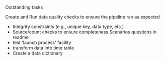 Outstanding tasks



Create and Run data quality checks to ensure the pipeline ran as expected
- Integrity constraints (e.g., unique key, data type, etc.)
- Source/count checks to ensure completeness
Scenarios questions in readme
- test 'launch process' facility
- transform data into time table
- Create a data dictionary

